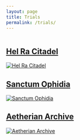 ```yaml
---
layout: page
title: Trials
permalink: /trials/
---
```


<div class="row">
  <div class="column third">
    <a href="{{ site.baseurl }}/trials/hel-ra-citadel">
      <h2>Hel Ra Citadel</h2>
      <img src="{{ site.baseurl }}/images/trials/HRC.png" alt="Hel Ra Citadel" />
    </a>
  </div>
  <div class="column third">
    <a href="{{ site.baseurl }}/trials/sanctum-ophidia">
      <h2>Sanctum Ophidia</h2>
      <img src="{{ site.baseurl }}/images/trials/SO.png" alt="Sanctum Ophidia" />
    </a>
  </div>
  <div class="column third">
    <a href="{{ site.baseurl }}/trials/aetherian-archive">
      <h2>Aetherian Archive</h2>
      <img src="{{ site.baseurl }}/images/trials/AA.png" alt="Aetherian Archive" />
    </a>
  </div>
</div>
